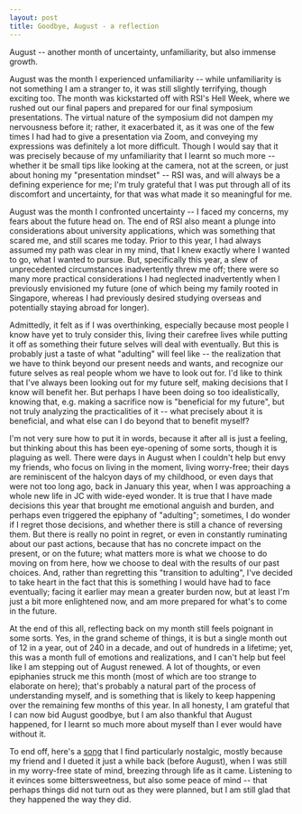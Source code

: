 ```yaml
---
layout: post
title: Goodbye, August - a reflection
---
```


August -- another month of uncertainty, unfamiliarity, but also immense growth. 

August was the month I experienced unfamiliarity -- while unfamiliarity is not something I am a stranger to, it was still slightly terrifying, though exciting too. The month was kickstarted off with RSI's Hell Week, where we rushed out our final papers and prepared for our final symposium presentations. The virtual nature of the symposium did not dampen my nervousness before it; rather, it exacerbated it, as it was one of the few times I had had to give a presentation via Zoom, and conveying my expressions was definitely a lot more difficult. Though I would say that it was precisely because of my unfamiliarity that I learnt so much more -- whether it be small tips like looking at the camera, not at the screen, or just about honing my "presentation mindset" -- RSI was, and will always be a defining experience for me; I'm truly grateful that I was put through all of its discomfort and uncertainty, for that was what made it so meaningful for me.

August was the month I confronted uncertainty -- I faced my concerns, my fears about the future head on. The end of RSI also meant a plunge into considerations about university applications, which was something that scared me, and still scares me today. Prior to this year, I had always assumed my path was clear in my mind, that I knew exactly where I wanted to go, what I wanted to pursue. But, specifically this year, a slew of unprecedented circumstances inadvertently threw me off; there were so many more practical considerations I had neglected inadvertently when I previously envisioned my future (one of which being my family rooted in Singapore, whereas I had previously desired studying overseas and potentially staying abroad for longer). 

Admittedly, it felt as if I was overthinking, especially because most people I know have yet to truly consider this, living their carefree lives while putting it off as something their future selves will deal with eventually. But this is probably just a taste of what "adulting" will feel like -- the realization that we have to think beyond our present needs and wants, and recognize our future selves as real people whom we have to look out for. I'd like to think that I've always been looking out for my future self, making decisions that I know will benefit her. But perhaps I have been doing so too idealistically, knowing that, e.g. making a sacrifice now is "beneficial for my future", but not truly analyzing the practicalities of it -- what precisely about it is beneficial, and what else can I do beyond that to benefit myself?

I'm not very sure how to put it in words, because it after all is just a feeling, but thinking about this has been eye-opening of some sorts, though it is plaguing as well. There were days in August when I couldn't help but envy my friends, who focus on living in the moment, living worry-free; their days are reminiscent of the halcyon days of my childhood, or even days that were not too long ago, back in January this year, when I was approaching a whole new life in JC with wide-eyed wonder. It is true that I have made decisions this year that brought me emotional anguish and burden, and perhaps even triggered the epiphany of "adulting"; sometimes, I do wonder if I regret those decisions, and whether there is still a chance of reversing them. But there is really no point in regret, or even in constantly ruminating about our past actions, because that has no concrete impact on the present, or on the future; what matters more is what we choose to do moving on from here, how we choose to deal with the results of our past choices. And, rather than regretting this "transition to adulting", I've decided to take heart in the fact that this is something I would have had to face eventually; facing it earlier may mean a greater burden now, but at least I'm just a bit more enlightened now, and am more prepared for what's to come in the future.

At the end of this all, reflecting back on my month still feels poignant in some sorts. Yes, in the grand scheme of things, it is but a single month out of 12 in a year, out of 240 in a decade, and out of hundreds in a lifetime; yet, this was a month full of emotions and realizations, and I can't help but feel like I am stepping out of August renewed. A lot of thoughts, or even epiphanies struck me this month (most of which are too strange to elaborate on here); that's probably a natural part of the process of understanding myself, and is something that is likely to keep happening over the remaining few months of this year. In all honesty, I am grateful that I can now bid August goodbye, but I am also thankful that August happened, for I learnt so much more about myself than I ever would have without it.

To end off, here's a [song](https://youtu.be/lTqoKjCqqew) that I find particularly nostalgic, mostly because my friend and I dueted it just a while back (before August), when I was still in my worry-free state of mind, breezing through life as it came. Listening to it evinces some bittersweetness, but also some peace of mind -- that perhaps things did not turn out as they were planned, but I am still glad that they happened the way they did.
